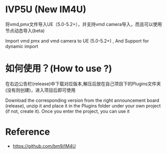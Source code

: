 # IVP5U (New IM4U)

将vmd,pmx文件导入UE（5.0-5.2+），并支持vmd camera导入，而且可以使用节点动态导入(beta)<br>

Import vmd pmx and vmd camera to UE (5.0-5.2+) , And Support for dynamic import<br>

# 如何使用？(How to use ?)

在右边公告栏(release)中下载对应版本,解压后放在自己项目下的Plugins文件夹(没有则创建)，进入项目后即可使用<br>

Download the corresponding version from the right announcement board (release), unzip it and place it in the Plugins folder under your own project (if not, create it). Once you enter the project, you can use it

# Reference
<ul dir="auto">
<li><a href="https://github.com/bm9/IM4U">https://github.com/bm9/IM4U</a></li>
</ul>
 
 

